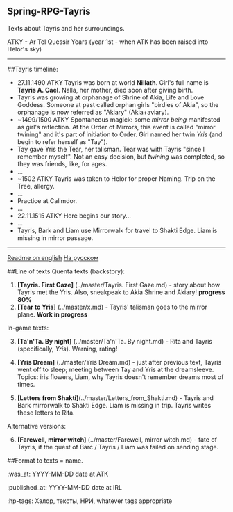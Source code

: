 ## Spring-RPG-Tayris
Texts about Tayris and her surroundings.

ATKY - Ar Tel Quessir Years (year 1st - when ATK has been raised into Helor's sky)

----
##Tayris timeline:
+ 27.11.1490 ATKY Tayris was born at world **Nillath**. Girl's full name is **Tayris A. Cael**. Nalla, her mother, died soon after giving birth.
+ Tayris was growing at orphanage of Shrine of Akia, Life and Love Goddess. Someone at past called orphan girls "birdies of Akia", so the orphanage is now referred as "Akiary" (Akia+aviary).  
+ ~1499/1500 ATKY Spontaneous magick: some *mirror being* manifested as girl's reflection. At the Order of Mirrors, this event is called "mirror twining" and it's part of initiation to Order. Girl named her twin *Yris* (and begin to refer herself as "Tay").
+ Tay gave Yris the Tear, her talisman. Tear was with Tayris "since I remember myself". Not an easy decision, but *twining* was completed, so they was friends, like, for ages.
+ ...
+ ~1502 ATKY Tayris was taken to Helor for proper Naming. Trip on the Tree, allergy.
+ ...
+ Practice at Calimdor.
+ ...
+ 22.11.1515 ATKY Here begins our story...
+ ...
+ Tayris, Bark and Liam use Mirrorwalk for travel to Shakti Edge. Liam is missing in mirror passage.

----
[Readme on english](../master/Readme-en.md)
   [На русском](../master/Readme-ru.md)

##Line of texts
Quenta texts (backstory):
 1. **[Tayris. First Gaze]** (../master/Tayris. First Gaze.md) - story about how Tayris met the Yris. Also, sneakpeak to Akia Shrine and Akiary! **progress 80%**
 2. **[Tear to Yris]** (../master/x.md) - Tayris' talisman goes to the mirror plane. **Work in progress**
 
 In-game texts:
 
 3. **[Ta'n'Ta. By night]** (../master/Ta'n'Ta. By night.md) - Rita and Tayris (specifically, *Yris*). Warning, rating!
 
 4. **[Yris Dream]** (../master/Yris Dream.md) - just after previous text, Tayris went off to sleep; meeting between Tay and Yris at the dreamsleeve. Topics: iris flowers, Liam, why Tayris doesn't remember dreams most of times.
 5.  **[Letters from Shakti]**(../master/Letters_from_Shakti.md) - Tayris and Bark mirrorwalk to Shakti Edge. Liam is missing in trip. Tayris writes these letters to Rita.

Alternative versions:

 6. **[Farewell, mirror witch]** (../master/Farewell, mirror witch.md) - fate of Tayris, if the quest of Barc / Tayris / Liam was failed on sending stage.
 

##Format to texts
= name.

:was_at: YYYY-MM-DD date at ATK

:published_at: YYYY-MM-DD date at IRL 

:hp-tags: Хэлор, тексты, НРИ, whatever tags appropriate
